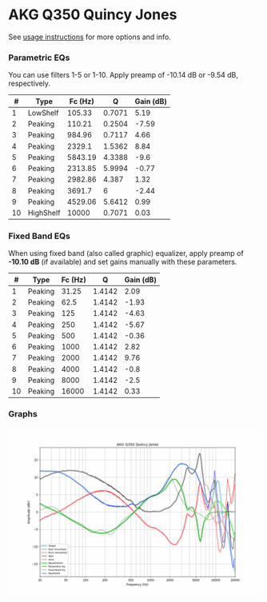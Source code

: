 # AKG Q350 Quincy Jones
See [usage instructions](https://github.com/jaakkopasanen/AutoEq#usage) for more options and info.

### Parametric EQs
You can use filters 1-5 or 1-10. Apply preamp of -10.14 dB or -9.54 dB, respectively.

|   # | Type      |   Fc (Hz) |      Q |   Gain (dB) |
|-----|-----------|-----------|--------|-------------|
|   1 | LowShelf  |    105.33 | 0.7071 |        5.19 |
|   2 | Peaking   |    110.21 | 0.2504 |       -7.59 |
|   3 | Peaking   |    984.96 | 0.7117 |        4.66 |
|   4 | Peaking   |   2329.1  | 1.5362 |        8.84 |
|   5 | Peaking   |   5843.19 | 4.3388 |       -9.6  |
|   6 | Peaking   |   2313.85 | 5.9994 |       -0.77 |
|   7 | Peaking   |   2982.86 | 4.387  |        1.32 |
|   8 | Peaking   |   3691.7  | 6      |       -2.44 |
|   9 | Peaking   |   4529.06 | 5.6412 |        0.99 |
|  10 | HighShelf |  10000    | 0.7071 |        0.03 |

### Fixed Band EQs
When using fixed band (also called graphic) equalizer, apply preamp of **-10.10 dB** (if available) and set gains manually with these parameters.

|   # | Type    |   Fc (Hz) |      Q |   Gain (dB) |
|-----|---------|-----------|--------|-------------|
|   1 | Peaking |     31.25 | 1.4142 |        2.09 |
|   2 | Peaking |     62.5  | 1.4142 |       -1.93 |
|   3 | Peaking |    125    | 1.4142 |       -4.63 |
|   4 | Peaking |    250    | 1.4142 |       -5.67 |
|   5 | Peaking |    500    | 1.4142 |       -0.36 |
|   6 | Peaking |   1000    | 1.4142 |        2.82 |
|   7 | Peaking |   2000    | 1.4142 |        9.76 |
|   8 | Peaking |   4000    | 1.4142 |       -0.8  |
|   9 | Peaking |   8000    | 1.4142 |       -2.5  |
|  10 | Peaking |  16000    | 1.4142 |        0.33 |

### Graphs
![](./AKG%20Q350%20Quincy%20Jones.png)
